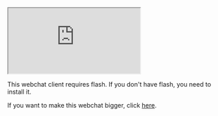 <iframe src="http://sparkle.yolo-swag.com/webchat"></iframe>

This webchat client requires flash. If you don't have flash, you need to 
install it.

If you want to make this webchat bigger, click 
[here](http://sparkle.yolo-swag.com/webchat).

